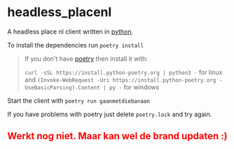 # headless_placenl
A headless place nl client written in [python](https://www.python.org/).

To install the dependencies run `poetry install` 

> If you don't have [poetry](https://python-poetry.org/docs/) then install it with:
> 
> `curl -sSL https://install.python-poetry.org | python3 -` for linux and 
> `(Invoke-WebRequest -Uri https://install.python-poetry.org -UseBasicParsing).Content | py -` for windows

Start the client with `poetry run gaanmetdiebanaan`

If you have problems with poetry just delete `poetry.lock` and try again.

<h2 style="color: red"> Werkt nog niet. Maar kan wel de brand updaten :)</h2>
